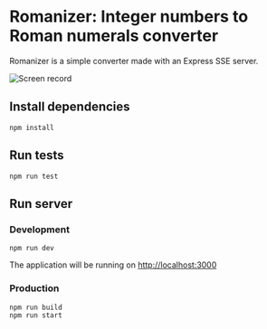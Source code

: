 # Romanizer: Integer numbers to Roman numerals converter

Romanizer is a simple converter made with an Express SSE server.

![Screen record](./assets/record.gif)

## Install dependencies

```
npm install
```

## Run tests

```
npm run test
```

## Run server

### Development

```
npm run dev
```

The application will be running on [http://localhost:3000](http://localhost:3000)

### Production

```
npm run build
npm run start
```
